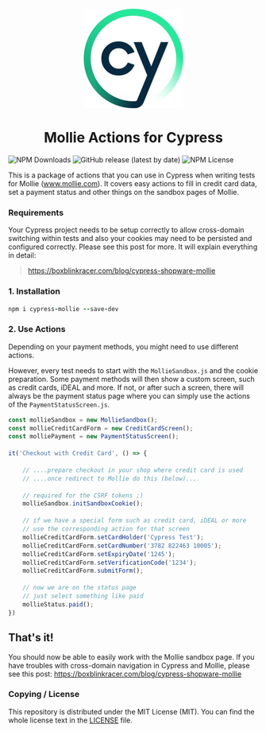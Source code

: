 <p align="center">
   <img width="200px" src="/assets/cypress.jpg">
</p>
<h1 align="center">Mollie Actions for Cypress</h1>


![NPM Downloads](https://badgen.net/npm/dt/cypress-mollie) ![GitHub release (latest by date)](https://img.shields.io/github/v/release/boxblinkracer/cypress-mollie) ![NPM License](https://img.shields.io/npm/l/cypress-mollie)

This is a package of actions that you can use in Cypress when writing tests for Mollie (www.mollie.com).
It covers easy actions to fill in credit card data, set a payment status and other things on the sandbox pages of Mollie.


### Requirements
Your Cypress project needs to be setup correctly to allow cross-domain switching within tests and also your cookies may need to be persisted and configured correctly.
Please see this post for more. It will explain everything in detail:

> https://boxblinkracer.com/blog/cypress-shopware-mollie



### 1. Installation

```ruby 
npm i cypress-mollie --save-dev
```


### 2. Use Actions
Depending on your payment methods, you might need to use different actions.

However, every test needs to start with the `MollieSandbox.js` and the cookie preparation.
Some payment methods will then show a custom screen, such as credit cards, iDEAL and more.
If not, or after such a screen, there will always be the payment status page where you can
simply use the actions of the `PaymentStatusScreen.js`.


```javascript 
const mollieSandbox = new MollieSandbox();
const mollieCreditCardForm = new CreditCardScreen();
const molliePayment = new PaymentStatusScreen();

it('Checkout with Credit Card', () => {

    // ....prepare checkout in your shop where credit card is used
    // ....once redirect to Mollie do this (below)....
    
    // required for the CSRF tokens ;)
    mollieSandbox.initSandboxCookie();
    
    // if we have a special form such as credit card, iDEAL or more
    // use the corresponding action for that screen
    mollieCreditCardForm.setCardHolder('Cypress Test');
    mollieCreditCardForm.setCardNumber('3782 822463 10005');
    mollieCreditCardForm.setExpiryDate('1245');
    mollieCreditCardForm.setVerificationCode('1234');
    mollieCreditCardForm.submitForm();
    
    // now we are on the status page
    // just select something like paid
    mollieStatus.paid();
})
```

## That's it!

You should now be able to easily work with the Mollie sandbox page.
If you have troubles with cross-domain navigation in Cypress and Mollie, please see this post: https://boxblinkracer.com/blog/cypress-shopware-mollie


### Copying / License

This repository is distributed under the MIT License (MIT). You can find the whole license text in the [LICENSE](LICENSE) file.
